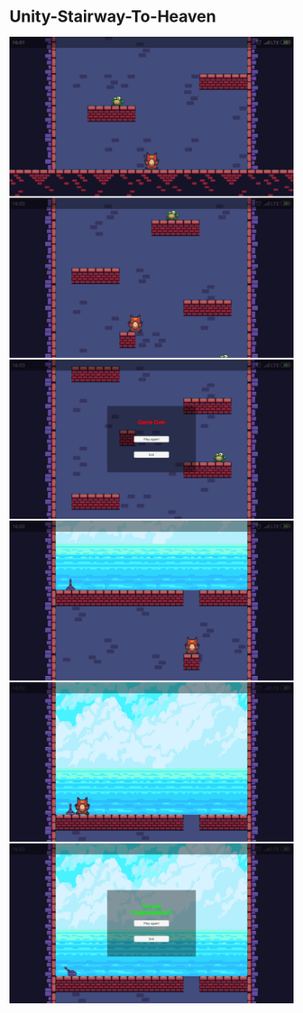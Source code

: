 # Unity-Stairway-To-Heaven
![](https://github.com/marcinvxy/Unity-Stairway-To-Haeven/blob/master/1.png) 
![](https://github.com/marcinvxy/Unity-Stairway-To-Haeven/blob/master/2.png) 
![](https://github.com/marcinvxy/Unity-Stairway-To-Haeven/blob/master/3.png) 
![](https://github.com/marcinvxy/Unity-Stairway-To-Haeven/blob/master/4.png) 
![](https://github.com/marcinvxy/Unity-Stairway-To-Haeven/blob/master/5.png) 
![](https://github.com/marcinvxy/Unity-Stairway-To-Haeven/blob/master/6.png) 
